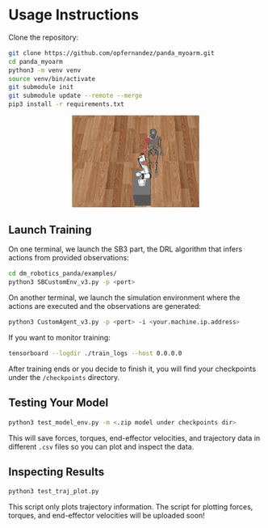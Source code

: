 # Usage Instructions

Clone the repository:

```bash
git clone https://github.com/opfernandez/panda_myoarm.git
cd panda_myoarm
python3 -m venv venv
source venv/bin/activate
git submodule init
git submodule update --remote --merge
pip3 install -r requirements.txt
```

<p align="center">
  <img src="img.png" alt="img" width="50%">
</p>

## Launch Training
On one terminal, we launch the SB3 part, the DRL algorithm that infers actions from provided observations:
```bash
cd dm_robotics_panda/examples/
python3 SBCustomEnv_v3.py -p <port>
```

On another terminal, we launch the simulation environment where the actions are executed and the observations are generated:
```bash
python3 CustomAgent_v3.py -p <port> -i <your.machine.ip.address>
```

If you want to monitor training:
```bash
tensorboard --logdir ./train_logs --host 0.0.0.0
```

After training ends or you decide to finish it, you will find your checkpoints under the `/checkpoints` directory.

## Testing Your Model
```bash
python3 test_model_env.py -m <.zip model under checkpoints dir>
```
This will save forces, torques, end-effector velocities, and trajectory data in different `.csv` files so you can plot and inspect the data.

## Inspecting Results
```bash
python3 test_traj_plot.py
```
This script only plots trajectory information. The script for plotting forces, torques, and end-effector velocities will be uploaded soon!